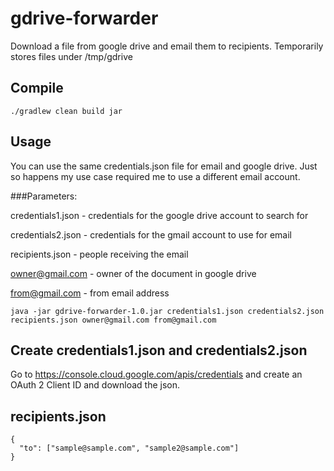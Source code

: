 # gdrive-forwarder
Download a file from google drive and email them to recipients. Temporarily stores files under /tmp/gdrive

## Compile
```
./gradlew clean build jar
```

## Usage
You can use the same credentials.json file for email and google drive. Just so happens my use case required me to use a different email account.  

###Parameters:

credentials1.json - credentials for the google drive account to search for

credentials2.json - credentials for the gmail account to use for email

recipients.json - people receiving the email

owner@gmail.com - owner of the document in google drive

from@gmail.com - from email address
```
java -jar gdrive-forwarder-1.0.jar credentials1.json credentials2.json recipients.json owner@gmail.com from@gmail.com
```

## Create credentials1.json and credentials2.json
Go to https://console.cloud.google.com/apis/credentials and create an OAuth 2 Client ID and download the json.

## recipients.json

```
{
  "to": ["sample@sample.com", "sample2@sample.com"]
}
```